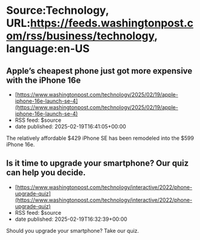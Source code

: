 # Source:Technology, URL:https://feeds.washingtonpost.com/rss/business/technology, language:en-US

## Apple’s cheapest phone just got more expensive with the iPhone 16e
 - [https://www.washingtonpost.com/technology/2025/02/19/apple-iphone-16e-launch-se-4](https://www.washingtonpost.com/technology/2025/02/19/apple-iphone-16e-launch-se-4)
 - RSS feed: $source
 - date published: 2025-02-19T16:41:05+00:00

The relatively affordable $429 iPhone SE has been remodeled into the $599 iPhone 16e.

## Is it time to upgrade your smartphone? Our quiz can help you decide.
 - [https://www.washingtonpost.com/technology/interactive/2022/phone-upgrade-quiz](https://www.washingtonpost.com/technology/interactive/2022/phone-upgrade-quiz)
 - RSS feed: $source
 - date published: 2025-02-19T16:32:39+00:00

Should you upgrade your smartphone? Take our quiz.


